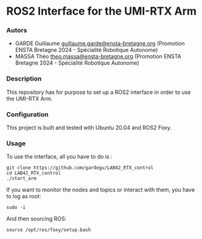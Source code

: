 # ROS2 Interface for the UMI-RTX Arm

### Autors
* GARDE Guillaume guillaume.garde@ensta-bretagne.org (Promotion ENSTA Bretagne 2024 - Spécialité Robotique Autonome)
* MASSA Théo theo.massa@ensta-bretagne.org (Promotion ENSTA Bretagne 2024 - Spécialité Robotique Autonome)

### Description
This repository has for purpose to set up a ROS2 interface in order to use the UMI-RTX Arm.

### Configuration
This project is built and tested with Ubuntu 20.04 and ROS2 Foxy.

### Usage
To use the interface, all you have to do is :

    git clone https://github.com/gardegu/LAB42_RTX_control
    cd LAB42_RTX_control
    ./start_arm

If you want to monitor the nodes and topics or interact with them, you have to log as root:

    sudo -i
And then sourcing ROS:

    source /opt/ros/foxy/setup.bash


